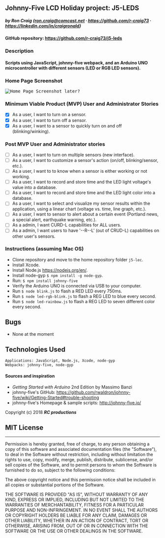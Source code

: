 ## Johnny-Five LCD Holiday project: J5-LEDS

##### by Ron Craig (ron.craig@comcast.net ∙ https://github.com/r-craig73 ∙ https://linkedin.com/in/craigronald)

#### GitHub repository: https://github.com/r-craig73/j5-leds

### Description
#### Scripts using JavaScript, johnny-five webpack, and an Arduino UNO microcontroller with different sensors (LED or RGB LED sensors).

### Home Page Screenshot
<kbd><img src="" alt="Home Page Screenshot later?"></kbd>

###  Minimum Viable Product (MVP) User and Administrator Stories
- [x] As a user, I want to turn on a sensor.
- [x] As a user, I want to turn off a sensor.
- [x] As a user, I want to a sensor to quickly turn on and off (blinking/winking).

### Post MVP User and Administrator stories
- [ ] As a user, I want to turn on multiple sensors (new interface).
- [ ] As a user, I want to customize a sensor's action (on/off, blinking/sensor, etc.).
- [ ] As a user, I want to to know when a sensor is either working or not working.
- [ ] As a user, I want to record and store time and the LED light voltage's value into a database.
- [ ] As a user, I want to record and store time and the LED light color into a database.
- [ ] As a user, I want to select and visualize my sensor results within the application, using a linear chart (voltage vs. time, line graph, etc.).
- [ ] As a user, I want to sensor to alert about a certain event (Portland news, a special alert, earthquake warning, etc.).
- [ ] As a admin, I want CURD-L capabilities for ALL users.
- [ ] As a admin, I want users to have '--R--L' (out of CRUD-L) capabilities on other user's sensors.

### Instructions (assuming Mac OS)
* Clone repository and move to the home repository folder `j5-lec`.
* Install Xcode.
* Install Node.js https://nodejs.org/en/.
* Install node-gyp `$ npm install -g node-gyp`.
* Run: `$ npm install johnny-five`
* Verify the Arduino UNO is connected via USB to your computer.
* Run `$ node blink.js` to flash a RED LED every 750ms.
* Run `$ node led-rgb-blink.js` to flash a REG LED to blue every second.
* Run `$ node led-rainbow.js` to flash a REG LED to seven different color every second.

## Bugs
* None at the moment

## Technologies Used
```
Applications: JavaScript, Node.js, Xcode, node-gyp
Webpacks: johnny-five, node-gyp
```

#### Sources and inspiration
* _Getting Started with Arduino_ 2nd Edition by Massimo Banzi
* johnny-five's GitHub: https://github.com/rwaldron/johnny-five/wiki/Getting-Started#trouble-shooting 
* johnny-five's Homepage & sample scripts: http://johnny-five.io/

Copyright (c) 2018 **_RC productions_**

## MIT License
-----------
Permission is hereby granted, free of charge, to any person obtaining a copy of this software and associated documentation files (the "Software"), to deal in the Software without restriction, including without limitation the rights to use, copy, modify, merge, publish, distribute, sublicense, and/or sell copies of the Software, and to permit persons to whom the Software is furnished to do so, subject to the following conditions:

The above copyright notice and this permission notice shall be included in all copies or substantial portions of the Software.

THE SOFTWARE IS PROVIDED "AS IS", WITHOUT WARRANTY OF ANY KIND, EXPRESS OR
IMPLIED, INCLUDING BUT NOT LIMITED TO THE WARRANTIES OF MERCHANTABILITY,
FITNESS FOR A PARTICULAR PURPOSE AND NON-INFRINGEMENT. IN NO EVENT SHALL THE AUTHORS OR COPYRIGHT HOLDERS BE LIABLE FOR ANY CLAIM, DAMAGES OR OTHER
LIABILITY, WHETHER IN AN ACTION OF CONTRACT, TORT OR OTHERWISE, ARISING FROM, OUT OF OR IN CONNECTION WITH THE SOFTWARE OR THE USE OR OTHER DEALINGS IN THE SOFTWARE.
